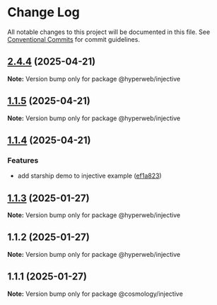 # Change Log

All notable changes to this project will be documented in this file.
See [Conventional Commits](https://conventionalcommits.org) for commit guidelines.

## [2.4.4](https://github.com/hyperweb-io/create-interchain-app/compare/@hyperweb/injective@1.1.5...@hyperweb/injective@2.4.4) (2025-04-21)

**Note:** Version bump only for package @hyperweb/injective





## [1.1.5](https://github.com/hyperweb-io/create-interchain-app/compare/@hyperweb/injective@1.1.4...@hyperweb/injective@1.1.5) (2025-04-21)

**Note:** Version bump only for package @hyperweb/injective





## [1.1.4](https://github.com/hyperweb-io/create-interchain-app/compare/@hyperweb/injective@1.1.3...@hyperweb/injective@1.1.4) (2025-04-21)


### Features

* add starship demo to injective example ([ef1a823](https://github.com/hyperweb-io/create-interchain-app/commit/ef1a8231c5bbeaa47d4afcada069570969b8435c))





## [1.1.3](https://github.com/hyperweb-io/create-interchain-app/compare/@hyperweb/injective@1.1.2...@hyperweb/injective@1.1.3) (2025-01-27)

**Note:** Version bump only for package @hyperweb/injective





## 1.1.2 (2025-01-27)

**Note:** Version bump only for package @hyperweb/injective





## 1.1.1 (2025-01-27)

**Note:** Version bump only for package @cosmology/injective
